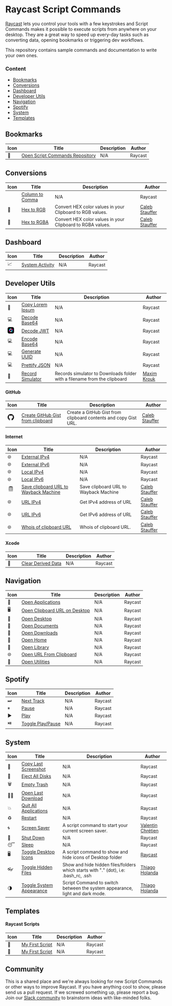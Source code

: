 # Raycast Script Commands

[Raycast](https://raycast.com) lets you control your tools with a few keystrokes
and Script Commands makes it possible to execute scripts from anywhere on your desktop.
They are a great way to speed up every-day tasks such as converting data, opening bookmarks
or triggering dev workflows.

This repository contains sample commands and documentation to write your own ones.

### Content

- [Bookmarks](#bookmarks)
- [Conversions](#conversions)
- [Dashboard](#dashboard)
- [Developer Utils](#developer-utils)
- [Navigation](#navigation)
- [Spotify](#spotify)
- [System](#system)
- [Templates](#templates)

## Bookmarks

| Icon | Title | Description | Author |
| ---- | ----- | ----------- | ------ |
| 📜 | [Open Script Commands Repository](bookmarks/open-scriptCommandsRepository.sh) | N/A | Raycast |

## Conversions

| Icon | Title | Description | Author |
| ---- | ----- | ----------- | ------ |
|  | [Column to Comma](conversions/column-to-comma.sh) | N/A | Raycast |
| 🎨 | [Hex to RGB](conversions/hex-to-rgb.sh) | Convert HEX color values in your Clipboard to RGB values. | [Caleb Stauffer](https://github.com/crstauf) |
| 🎨 | [Hex to RGBA](conversions/hex-to-rgba.sh) | Convert HEX color values in your Clipboard to RGBA values. | [Caleb Stauffer](https://github.com/crstauf) |

## Dashboard

| Icon | Title | Description | Author |
| ---- | ----- | ----------- | ------ |
| 📈 | [System Activity](dashboard/system-activity.sh) | N/A | Raycast |

## Developer Utils

| Icon | Title | Description | Author |
| ---- | ----- | ----------- | ------ |
| 📝 | [Copy Lorem Ipsum](developer-utils/lorem-ipsum.sh) | N/A | Raycast |
| 💻 | [Decode Base64](developer-utils/decode-base64.sh) | N/A | Raycast |
| <img src="https://raw.githubusercontent.com/raycast/script-commands/master/developer-utils/images/jwt-logo.png?raw=true" width="20" height="20"> | [Decode JWT](developer-utils/decode-jwt.sh) | N/A | Raycast |
| 💻 | [Encode Base64](developer-utils/encode-base64.sh) | N/A | Raycast |
| 💻 | [Generate UUID](developer-utils/generate-uuid.sh) | N/A | Raycast |
| 💻 | [Prettify JSON](developer-utils/prettify-json.sh) | N/A | Raycast |
| 📱 | [Record Simulator](developer-utils/record-simulator.sh) | Records simulator to Downloads folder with a filename from the clipboard | [Maxim Krouk](https://github.com/maximkrouk) |

#### GitHub

| Icon | Title | Description | Author |
| ---- | ----- | ----------- | ------ |
| <img src="https://raw.githubusercontent.com/raycast/script-commands/master/developer-utils/images/github-logo.png?raw=true" width="20" height="20"> | [Create GitHub Gist from clipboard](developer-utils/create-github-gist.sh) | Create a GitHub Gist from clipboard contents and copy Gist URL. | [Caleb Stauffer](https://github.com/crstauf) |

#### Internet

| Icon | Title | Description | Author |
| ---- | ----- | ----------- | ------ |
| 🌐 | [External IPv4](developer-utils/get-external-ip-v4.sh) | N/A | Raycast |
| 🌐 | [External IPv6](developer-utils/get-external-ip-v6.sh) | N/A | Raycast |
| 🌐 | [Local IPv4](developer-utils/get-local-ip-v4.sh) | N/A | Raycast |
| 🌐 | [Local IPv6](developer-utils/get-local-ip-v6.sh) | N/A | Raycast |
| <img src="https://raw.githubusercontent.com/raycast/script-commands/master/developer-utils/images/ia-logo.jpg?raw=true" width="20" height="20"> | [Save clipboard URL to Wayback Machine](developer-utils/wayback-machine-save.sh) | Save clipboard URL to Wayback Machine | [Caleb Stauffer](https://github.com/crstauf) |
| 🌐 | [URL IPv4](developer-utils/get-url-ip-v4.sh) | Get IPv4 address of URL | [Caleb Stauffer](https://github.com/crstauf) |
| 🌐 | [URL IPv6](developer-utils/get-url-ip-v6.sh) | Get IPv6 address of URL | [Caleb Stauffer](https://github.com/crstauf) |
| 🌐 | [Whois of clipboard URL](developer-utils/whois.sh) | Whois of clipboard URL. | [Caleb Stauffer](https://github.com/crstauf) |

#### Xcode

| Icon | Title | Description | Author |
| ---- | ----- | ----------- | ------ |
| 🧹 | [Clear Derived Data](developer-utils/clear-derived-data.sh) | N/A | Raycast |

## Navigation

| Icon | Title | Description | Author |
| ---- | ----- | ----------- | ------ |
| 📂 | [Open Applications](navigation/open-applications.sh) | N/A | Raycast |
| 🖥 | [Open Clipboard URL on Desktop](navigation/open-desktop-url-from-clipboard.swift) | N/A | Raycast |
| 📂 | [Open Desktop](navigation/open-desktop.sh) | N/A | Raycast |
| 📂 | [Open Documents](navigation/open-documents.sh) | N/A | Raycast |
| 📂 | [Open Downloads](navigation/open-downloads.sh) | N/A | Raycast |
| 📂 | [Open Home](navigation/open-home.sh) | N/A | Raycast |
| 📂 | [Open Library](navigation/open-library.sh) | N/A | Raycast |
| 🌐 | [Open URL From Clipboard](navigation/open-url-from-clipboard.sh) | N/A | Raycast |
| 📂 | [Open Utilities](navigation/open-utilities.sh) | N/A | Raycast |

## Spotify

| Icon | Title | Description | Author |
| ---- | ----- | ----------- | ------ |
| ⏭ | [Next Track](spotify/next-track.applescript) | N/A | Raycast |
| ⏸ | [Pause](spotify/pause.applescript) | N/A | Raycast |
| ▶️ | [Play](spotify/play.applescript) | N/A | Raycast |
| ⏯️ | [Toggle Play/Pause](spotify/play-pause.applescript) | N/A | Raycast |

## System

| Icon | Title | Description | Author |
| ---- | ----- | ----------- | ------ |
| 📸 | [Copy Last Screenshot](system/copy-last-screenshot.swift) | N/A | Raycast |
| 📀 | [Eject All Disks](system/eject-all-disks.applescript) | N/A | Raycast |
| 🗑 | [Empty Trash](system/empty-trash.applescript) | N/A | Raycast |
| 💁‍♂️ | [Open Last Download](system/open-last-download.swift) | N/A | Raycast |
| 💥 | [Quit All Applications](system/quit-all-apps.swift) | N/A | Raycast |
| ♻️ | [Restart](system/restart.applescript) | N/A | Raycast |
| 🌀 | [Screen Saver](system/screensaver.sh) | A script command to start your current screen saver. | [Valentin Chrétien](https://twitter.com/valentinchrt) |
| 🛌 | [Shut Down](system/shutdown.applescript) | N/A | Raycast |
| 😴 | [Sleep](system/sleep.applescript) | N/A | Raycast |
| 🖥 | [Toggle Desktop Icons](system/toggle-desktop-icons.applescript) | A script command to show and hide icons of Desktop folder | [Raycast](https://raycast.com) |
| 👓 | [Toggle Hidden Files](system/toggle-hidden-files.applescript) | Show and hide hidden files/folders which starts with "." (dot), i.e: .bash_rc, .ssh | [Thiago Holanda](https://twitter.com/tholanda) |
| 🌗 | [Toggle System Appearance](system/toggle-system-appearance.applescript) | Script Command to switch between the system appearance, light and dark mode. | [Thiago Holanda](https://twitter.com/tholanda) |

## Templates

#### Raycast Scripts

| Icon | Title | Description | Author |
| ---- | ----- | ----------- | ------ |
| 🤖 | [My First Script](templates/script-command.template.swift) | N/A | Raycast |
| 🤖 | [My First Script](templates/script-command.template.sh) | N/A | Raycast |

## Community

This is a shared place and we're always looking for new Script Commands or other ways to improve Raycast.
If you have anything cool to show, please send us a pull request. If we screwed something up,
please report a bug. Join our
[Slack community](https://join.slack.com/t/raycastcommunity/shared_invite/zt-hhzj9i4m-D5~HwnTRsJKrcZmVDJ4mkg)
to brainstorm ideas with like-minded folks.